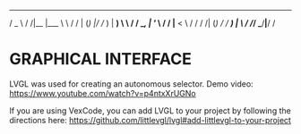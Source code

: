   ___    __ ___  ______      __
 / _ \  / /|__ \|___ \ \    / /
| (_) |/ /_   ) | __) \ \  / /
 \__, | '_ \ / / |__ < \ \/ /
   / /| (_) / /_ ___) | \  /
  /_/  \___/____|____/   \/


# GRAPHICAL INTERFACE
LVGL was used for creating an autonomous selector. Demo video: https://www.youtube.com/watch?v=p4ntxXrUGNo

If you are using VexCode, you can add LVGL to your project by following the directions here: https://github.com/littlevgl/lvgl#add-littlevgl-to-your-project

